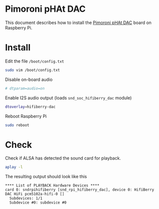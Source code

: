 
# Pimoroni pHAt DAC

This document describes how to install the 
[Pimoroni pHAt DAC](https://shop.pimoroni.com/products/phat-dac) board on Raspberry Pi.


# Install

Edit the file `/boot/config.txt`
```bash
sudo vim /boot/config.txt
```

Disable on-board audio
```bash
# dtparam=audio=on
```

Enable I2S audio output (loads `snd_soc_hifiberry_dac` module)
```bash
dtoverlay=hifiberry-dac
```

Reboot Raspberry Pi
```bash
sudo reboot
```


# Check

Check if ALSA has detected the sound card for playback.
```bash
aplay -l
```

The resulting output should look like this
```
**** List of PLAYBACK Hardware Devices ****
card 0: sndrpihifiberry [snd_rpi_hifiberry_dac], device 0: HifiBerry DAC HiFi pcm5102a-hifi-0 []
  Subdevices: 1/1
  Subdevice #0: subdevice #0
```

